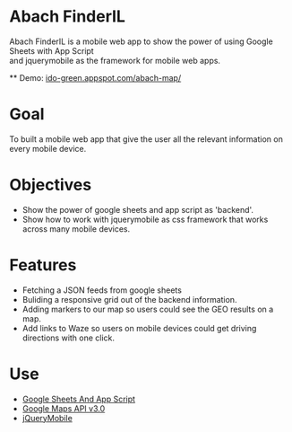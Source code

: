 Abach FinderIL
========

Abach FinderIL is a mobile web app to show the power of using Google Sheets with App Script <br>
and jquerymobile as the framework for mobile web apps.

** Demo: <a href="http://ido-green.appspot.com/abach-map/index.html">ido-green.appspot.com/abach-map/</a>

Goal
====
To built a mobile web app that give the user all the relevant information on every mobile device.

Objectives
==========
* Show the power of google sheets and app script as 'backend'.
* Show how to work with jquerymobile as css framework that works across many mobile devices.

Features
========
* Fetching a JSON feeds from google sheets
* Buliding a responsive grid out of the backend information.
* Adding markers to our map so users could see the GEO results on a map.
* Add links to Waze so users on mobile devices could get driving directions with one click.

Use
===
* <a href='https://developers.google.com/apps-script/reference/spreadsheet/' 
    data-role='button' target='_blank'>Google Sheets And App Script</a>
* <a href='https://developers.google.com/maps/documentation/javascript/' 
    data-role='button' target='_blank'>Google Maps API v3.0</a>
* <a href='http://api.jquerymobile.com/' data-role='button' target='_blank'>jQueryMobile</a>




